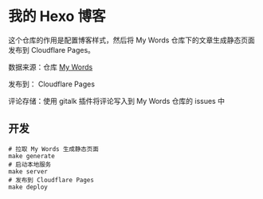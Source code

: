 # 我的 Hexo 博客

这个仓库的作用是配置博客样式，然后将 My Words 仓库下的文章生成静态页面发布到 Cloudflare Pages。

数据来源：仓库 [My Words](https://github.com/zou8944/my-words)

发布到： Cloudflare Pages

评论存储：使用 gitalk 插件将评论写入到 My Words 仓库的 issues 中

## 开发

```shell
# 拉取 My Words 生成静态页面
make generate
# 启动本地服务
make server
# 发布到 Cloudflare Pages
make deploy
```
